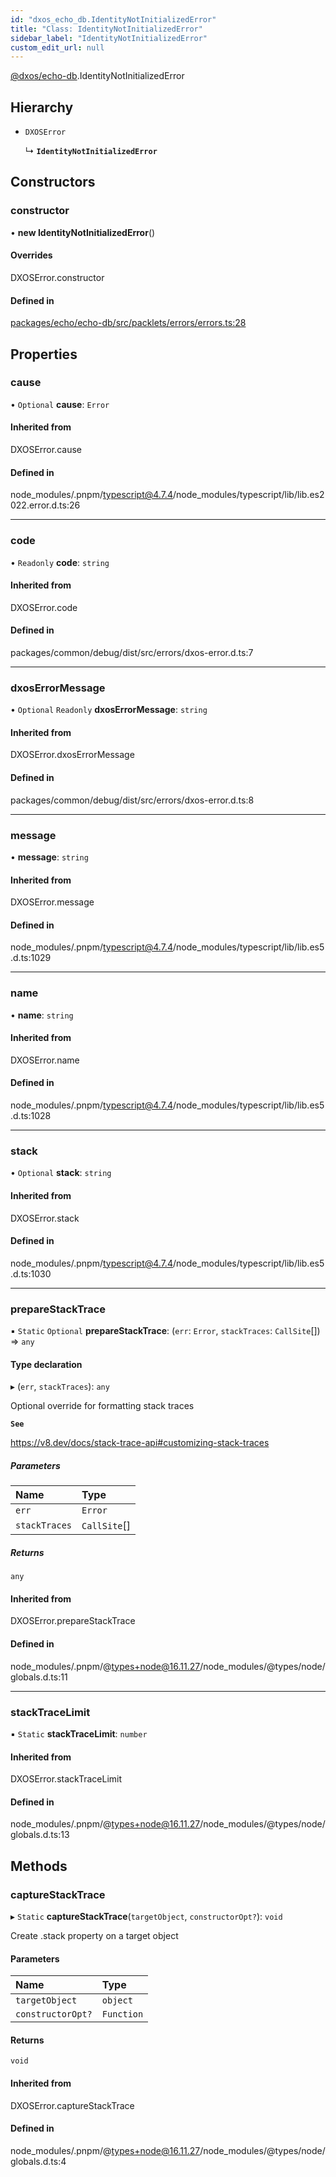 ```yaml
---
id: "dxos_echo_db.IdentityNotInitializedError"
title: "Class: IdentityNotInitializedError"
sidebar_label: "IdentityNotInitializedError"
custom_edit_url: null
---
```


[@dxos/echo-db](../modules/dxos_echo_db.md).IdentityNotInitializedError

## Hierarchy

- `DXOSError`

  ↳ **`IdentityNotInitializedError`**

## Constructors

### constructor

• **new IdentityNotInitializedError**()

#### Overrides

DXOSError.constructor

#### Defined in

[packages/echo/echo-db/src/packlets/errors/errors.ts:28](https://github.com/dxos/dxos/blob/b06737400/packages/echo/echo-db/src/packlets/errors/errors.ts#L28)

## Properties

### cause

• `Optional` **cause**: `Error`

#### Inherited from

DXOSError.cause

#### Defined in

node_modules/.pnpm/typescript@4.7.4/node_modules/typescript/lib/lib.es2022.error.d.ts:26

___

### code

• `Readonly` **code**: `string`

#### Inherited from

DXOSError.code

#### Defined in

packages/common/debug/dist/src/errors/dxos-error.d.ts:7

___

### dxosErrorMessage

• `Optional` `Readonly` **dxosErrorMessage**: `string`

#### Inherited from

DXOSError.dxosErrorMessage

#### Defined in

packages/common/debug/dist/src/errors/dxos-error.d.ts:8

___

### message

• **message**: `string`

#### Inherited from

DXOSError.message

#### Defined in

node_modules/.pnpm/typescript@4.7.4/node_modules/typescript/lib/lib.es5.d.ts:1029

___

### name

• **name**: `string`

#### Inherited from

DXOSError.name

#### Defined in

node_modules/.pnpm/typescript@4.7.4/node_modules/typescript/lib/lib.es5.d.ts:1028

___

### stack

• `Optional` **stack**: `string`

#### Inherited from

DXOSError.stack

#### Defined in

node_modules/.pnpm/typescript@4.7.4/node_modules/typescript/lib/lib.es5.d.ts:1030

___

### prepareStackTrace

▪ `Static` `Optional` **prepareStackTrace**: (`err`: `Error`, `stackTraces`: `CallSite`[]) => `any`

#### Type declaration

▸ (`err`, `stackTraces`): `any`

Optional override for formatting stack traces

**`See`**

https://v8.dev/docs/stack-trace-api#customizing-stack-traces

##### Parameters

| Name | Type |
| :------ | :------ |
| `err` | `Error` |
| `stackTraces` | `CallSite`[] |

##### Returns

`any`

#### Inherited from

DXOSError.prepareStackTrace

#### Defined in

node_modules/.pnpm/@types+node@16.11.27/node_modules/@types/node/globals.d.ts:11

___

### stackTraceLimit

▪ `Static` **stackTraceLimit**: `number`

#### Inherited from

DXOSError.stackTraceLimit

#### Defined in

node_modules/.pnpm/@types+node@16.11.27/node_modules/@types/node/globals.d.ts:13

## Methods

### captureStackTrace

▸ `Static` **captureStackTrace**(`targetObject`, `constructorOpt?`): `void`

Create .stack property on a target object

#### Parameters

| Name | Type |
| :------ | :------ |
| `targetObject` | `object` |
| `constructorOpt?` | `Function` |

#### Returns

`void`

#### Inherited from

DXOSError.captureStackTrace

#### Defined in

node_modules/.pnpm/@types+node@16.11.27/node_modules/@types/node/globals.d.ts:4
